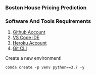 ### Boston House Pricing Prediction
### Software And Tools Requirements
1. [Github Account](https://github.com)
2. [VS Code IDE](https://code.visualstudio.com/)
3. [Heroku Account](https://heroku.com)
4. [Git CLI](https://cli.github.com/)

Create a new environment!

```
conda create -p venv python==3.7 -y
```

